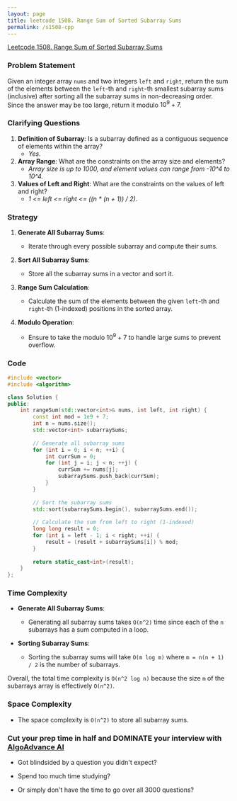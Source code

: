 ```yaml
---
layout: page
title: leetcode 1508. Range Sum of Sorted Subarray Sums
permalink: /s1508-cpp
---
```

[Leetcode 1508. Range Sum of Sorted Subarray Sums](https://algoadvance.github.io/algoadvance/l1508)
### Problem Statement

Given an integer array `nums` and two integers `left` and `right`, return the sum of the elements between the `left`-th and `right`-th smallest subarray sums (inclusive) after sorting all the subarray sums in non-decreasing order. Since the answer may be too large, return it modulo $10^9 + 7$.

### Clarifying Questions

1. **Definition of Subarray**: Is a subarray defined as a contiguous sequence of elements within the array? 
   - *Yes.*
2. **Array Range**: What are the constraints on the array size and elements?
   - *Array size is up to 1000, and element values can range from -10^4 to 10^4.*
3. **Values of Left and Right**: What are the constraints on the values of left and right?
   - *1 <= left <= right <= ((n * (n + 1)) / 2)*.

### Strategy

1. **Generate All Subarray Sums**:
   - Iterate through every possible subarray and compute their sums.
   
2. **Sort All Subarray Sums**:
   - Store all the subarray sums in a vector and sort it.
   
3. **Range Sum Calculation**:
   - Calculate the sum of the elements between the given `left`-th and `right`-th (1-indexed) positions in the sorted array.

4. **Modulo Operation**:
   - Ensure to take the modulo $10^9 + 7$ to handle large sums to prevent overflow.

### Code

```cpp
#include <vector>
#include <algorithm>

class Solution {
public:
    int rangeSum(std::vector<int>& nums, int left, int right) {
        const int mod = 1e9 + 7;
        int n = nums.size();
        std::vector<int> subarraySums;
        
        // Generate all subarray sums
        for (int i = 0; i < n; ++i) {
            int currSum = 0;
            for (int j = i; j < n; ++j) {
                currSum += nums[j];
                subarraySums.push_back(currSum);
            }
        }
        
        // Sort the subarray sums
        std::sort(subarraySums.begin(), subarraySums.end());
        
        // Calculate the sum from left to right (1-indexed)
        long long result = 0;
        for (int i = left - 1; i < right; ++i) {
            result = (result + subarraySums[i]) % mod;
        }
        
        return static_cast<int>(result);
    }
};
```

### Time Complexity

- **Generate All Subarray Sums**:
  - Generating all subarray sums takes `O(n^2)` time since each of the `n` subarrays has a sum computed in a loop.
  
- **Sorting Subarray Sums**:
  - Sorting the subarray sums will take `O(m log m)` where `m = n(n + 1) / 2` is the number of subarrays.

Overall, the total time complexity is `O(n^2 log n)` because the size `m` of the subarrays array is effectively `O(n^2)`.

### Space Complexity

- The space complexity is `O(n^2)` to store all subarray sums.


### Cut your prep time in half and DOMINATE your interview with [AlgoAdvance AI](https://algoAdvance.com)

- Got blindsided by a question you didn't expect?

- Spend too much time studying?

- Or simply don't have the time to go over all 3000 questions?

